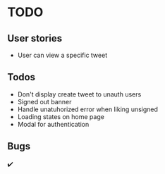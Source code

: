 # TODO

## User stories

- User can view a specific tweet

## Todos

- Don't display create tweet to unauth users
- Signed out banner
- Handle unatuhorized error when liking unsigned
- Loading states on home page
- Modal for authentication

## Bugs

✔️
